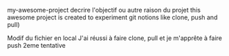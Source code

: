 my-awesome-project
decrire l'objectif ou autre raison du projet
this awesome project is created to experiment git notions like clone, push and pull)


Modif du fichier en local
J'ai réussi à faire clone, pull et je m'apprête à faire push
2eme tentative
